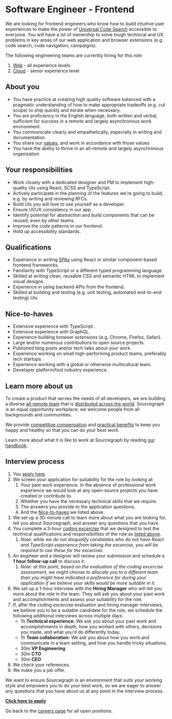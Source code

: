 # Software Engineer - Frontend

We are looking for frontend engineers who know how to build intuitive user experiences to make the power of [Universal Code Search](https://about.sourcegraph.com/product) accessible to everyone. You will have a lot of ownership to solve tough technical and UX problems in key areas of our web application and browser extensions (e.g. code search, code navigation, campaigns).

The following engineering teams are currently hiring for this role:

1. [Web](../web/index.md#growth-plan) - all experience levels
2. [Cloud](../cloud/index.md#growth-plan) - senior experience level

## About you

- You have practice at creating high quality software balanced with a pragmatic understanding of how to make appropriate tradeoffs (e.g. cut scope) to ship quickly and iterate when necessary.
- You are proficiency in the English language, both written and verbal, sufficient for success in a remote and largely asynchronous work environment.
- You communicate clearly and empathetically, especially in writing and documentation.
- You share our [values](../../../company/values.md), and work in accordance with those values
- You have the ability to thrive in an all-remote and largely asynchronous organization

## Your responsibilities

- Work closely with a dedicated designer and PM to implement high-quality UIs using React, SCSS and TypeScript.
- Actively participate in the planning of the features we're going to build, e.g. by writing and reviewing RFCs.
- Build UIs you will love to use yourself as a developer.
- Ensure UI/UX consistency in our app.
- Identify potential for abstraction and build components that can be reused, even by other teams.
- Improve the code patterns in our frontend.
- Hold up accessibility standards.

## Qualifications

- Experience in writing [SPAs](https://en.wikipedia.org/wiki/Single-page_application) using React or similar component-based frontend frameworks.
- Familiarity with TypeScript or a different typed programming language.
- Skilled at writing clean, reusable CSS and semantic HTML to implement visual designs.
- Experience in using backend APIs from the frontend.
- Skilled at building and testing (e.g. unit testing, automated end-to-end testing) UIs.

## Nice-to-haves

- Extensive experience with TypeScript.
- Extensive experience with GraphQL.
- Experience building browser extensions (e.g. Chrome, Firefox, Safari).
- Large and/or numerous contributions to open source projects.
- Published blog posts and/or tech talks about your work.
- Experience working on small high-performing product teams, preferably tech startups.
- Experience working with a global or otherwise multicultural team.
- Developer platform/tool industry experience.

## Learn more about us

To create a product that serves the needs of all developers, we are building a diverse [all-remote team](../../../company/remote/index.md) that is [distributed across the world](../../../company/team/index.md). Sourcegraph is an equal opportunity workplace; we welcome people from all backgrounds and communities.

We provide [competitive compensation](../../people-ops/compensation.md) and [practical benefits](../../people-ops/benefits-and-perks.md) to keep you happy and healthy so that you can do your best work.

Learn more about what it is like to work at Sourcegraph by reading [our handbook](../../index.md).

## Interview process

1. You [apply here](https://jobs.lever.co/sourcegraph/b2f9a8b0-cc06-4629-81a0-0f2fa64271c7/apply).
1. We screen your application for suitability for the role by looking at:
   1. Your past work experience. In the absence of professional work experience we would look at any open-source projects you have created or contribute to.
   1. Whether you have the necessary technical skills that we require.
   1. The answers you provide to the application questions.
   1. And the [Nice-to-haves](#nice-to-haves) we listed above.
1. We set up a 30-minute call to learn more about what you are looking for, tell you about Sourcegraph, and answer any questions that you have.
1. You complete a 3-hour [coding excercise](software-engineer-coding-exercise.md#frontend-coding-exercise) that we designed to test the technical qualifications and responsibilities of the role as [listed above](#your-responsibilities).
   1. _Note: while we do not disqualify candidates who do not have React and TypeScript experience from taking the excercise, you will be required to use these for the excercise._
1. An engineer and a designer will review your submission and schedule a **1 hour follow-up call** to discuss it.
   1. _Note: at this point, based on the evaluation of the coding excercise assessment, we might choose to allocate you to a different team than you might have indicated a preference for during your application if we believe your skills would be more suitable in it._
1. We set up a 1-hour interview with the **Hiring Manager** who will tell you more about the role in the team. They will ask you about your past work and accomplishments and assess your sutiability for the role.
1. If, after the coding excercise evaluation and hiring manager interviews, we believe you to be a suitable candidate for the role, we schedule the following additional interviews across multiple days:
   - 1h **Technical experience:** We ask you about your past work and accomplishments in depth, how you worked with others, decisions you made, and what you'd do differently today.
   - 1h **Team collaboration:** We ask you about how you work and communicate in a team setting, and how you handle tricky situations.
   - 30m **VP Engineering**
   - 30m **CTO**
   - 30m **CEO**
1. We check your references.
1. We make you a job offer.

We want to ensure Sourcegraph is an environment that suits your working style and empowers you to do your best work, so we are eager to answer any questions that you have about us at any point in the interview process.

**[Click here to apply](https://jobs.lever.co/sourcegraph/b2f9a8b0-cc06-4629-81a0-0f2fa64271c7/apply)**

Go back to the [careers page](../../../company/careers.md) for all open positions.
